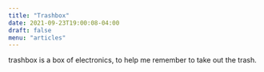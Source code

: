 ```yaml
---
title: "Trashbox"
date: 2021-09-23T19:00:08-04:00
draft: false
menu: "articles"
---
```


trashbox is a box of electronics, to help me remember to take out the trash. 
